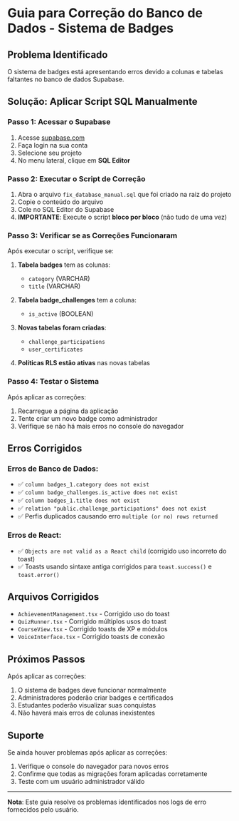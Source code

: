 # Guia para Correção do Banco de Dados - Sistema de Badges

## Problema Identificado
O sistema de badges está apresentando erros devido a colunas e tabelas faltantes no banco de dados Supabase.

## Solução: Aplicar Script SQL Manualmente

### Passo 1: Acessar o Supabase
1. Acesse [supabase.com](https://supabase.com)
2. Faça login na sua conta
3. Selecione seu projeto
4. No menu lateral, clique em **SQL Editor**

### Passo 2: Executar o Script de Correção
1. Abra o arquivo `fix_database_manual.sql` que foi criado na raiz do projeto
2. Copie o conteúdo do arquivo
3. Cole no SQL Editor do Supabase
4. **IMPORTANTE**: Execute o script **bloco por bloco** (não tudo de uma vez)

### Passo 3: Verificar se as Correções Funcionaram
Após executar o script, verifique se:

1. **Tabela badges** tem as colunas:
   - `category` (VARCHAR)
   - `title` (VARCHAR)

2. **Tabela badge_challenges** tem a coluna:
   - `is_active` (BOOLEAN)

3. **Novas tabelas foram criadas**:
   - `challenge_participations`
   - `user_certificates`

4. **Políticas RLS estão ativas** nas novas tabelas

### Passo 4: Testar o Sistema
Após aplicar as correções:
1. Recarregue a página da aplicação
2. Tente criar um novo badge como administrador
3. Verifique se não há mais erros no console do navegador

## Erros Corrigidos

### Erros de Banco de Dados:
- ✅ `column badges_1.category does not exist`
- ✅ `column badge_challenges.is_active does not exist`
- ✅ `column badges_1.title does not exist`
- ✅ `relation "public.challenge_participations" does not exist`
- ✅ Perfis duplicados causando erro `multiple (or no) rows returned`

### Erros de React:
- ✅ `Objects are not valid as a React child` (corrigido uso incorreto do toast)
- ✅ Toasts usando sintaxe antiga corrigidos para `toast.success()` e `toast.error()`

## Arquivos Corrigidos
- `AchievementManagement.tsx` - Corrigido uso do toast
- `QuizRunner.tsx` - Corrigido múltiplos usos do toast
- `CourseView.tsx` - Corrigido toasts de XP e módulos
- `VoiceInterface.tsx` - Corrigido toasts de conexão

## Próximos Passos
Após aplicar as correções:
1. O sistema de badges deve funcionar normalmente
2. Administradores poderão criar badges e certificados
3. Estudantes poderão visualizar suas conquistas
4. Não haverá mais erros de colunas inexistentes

## Suporte
Se ainda houver problemas após aplicar as correções:
1. Verifique o console do navegador para novos erros
2. Confirme que todas as migrações foram aplicadas corretamente
3. Teste com um usuário administrador válido

---
**Nota**: Este guia resolve os problemas identificados nos logs de erro fornecidos pelo usuário.